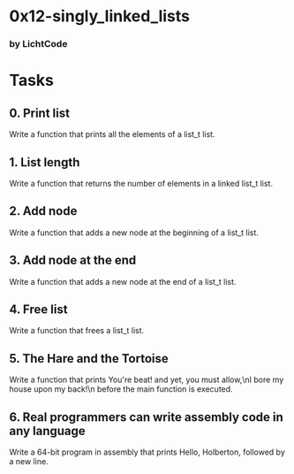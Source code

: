 # 0x12-singly_linked_lists

### by LichtCode

# Tasks

## 0. Print list
Write a function that prints all the elements of a list_t list.

## 1. List length
Write a function that returns the number of elements in a linked list_t list.

## 2. Add node
Write a function that adds a new node at the beginning of a list_t list.

## 3. Add node at the end
Write a function that adds a new node at the end of a list_t list.

## 4. Free list
Write a function that frees a list_t list.

## 5. The Hare and the Tortoise
Write a function that prints You're beat! and yet, you must allow,\nI bore my house upon my back!\n before the main function is executed.

## 6. Real programmers can write assembly code in any language
Write a 64-bit program in assembly that prints Hello, Holberton, followed by a new line.
